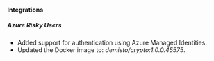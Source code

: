 
#### Integrations
##### Azure Risky Users
- Added support for authentication using Azure Managed Identities.
- Updated the Docker image to: *demisto/crypto:1.0.0.45575*.
